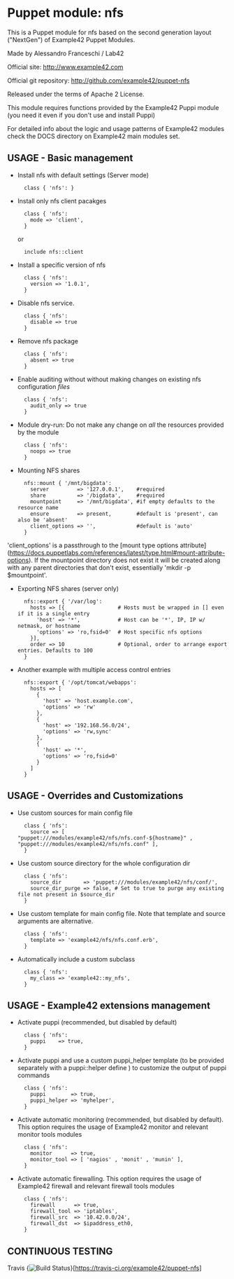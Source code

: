 # Puppet module: nfs

This is a Puppet module for nfs based on the second generation layout ("NextGen") of Example42 Puppet Modules.

Made by Alessandro Franceschi / Lab42

Official site: http://www.example42.com

Official git repository: http://github.com/example42/puppet-nfs

Released under the terms of Apache 2 License.

This module requires functions provided by the Example42 Puppi module (you need it even if you don't use and install Puppi)

For detailed info about the logic and usage patterns of Example42 modules check the DOCS directory on Example42 main modules set.


## USAGE - Basic management

* Install nfs with default settings (Server mode)

        class { 'nfs': }

* Install only nfs client pacakges

        class { 'nfs':
          mode => 'client',
        }

  or 

        include nfs::client

* Install a specific version of nfs

        class { 'nfs':
          version => '1.0.1',
        }

* Disable nfs service.

        class { 'nfs':
          disable => true
        }

* Remove nfs package

        class { 'nfs':
          absent => true
        }

* Enable auditing without without making changes on existing nfs configuration *files*

        class { 'nfs':
          audit_only => true
        }

* Module dry-run: Do not make any change on *all* the resources provided by the module

        class { 'nfs':
          noops => true
        }

* Mounting NFS shares

        nfs::mount { '/mnt/bigdata':
          server         => '127.0.0.1',    #required
          share          => '/bigdata',     #required
          mountpoint     => '/mnt/bigdata', #if empty defaults to the resource name
          ensure         => present,        #default is 'present', can also be 'absent'
          client_options => '',             #default is 'auto'
        }

'client_options' is a passthrough to the [mount type options attribute] (https://docs.puppetlabs.com/references/latest/type.html#mount-attribute-options).
If the mountpoint directory does not exist it will be created along with any parent directories that don't exist, essentially 'mkdir -p $mountpoint'.

* Exporting NFS shares (server only)

        nfs::export { '/var/log':
          hosts => [{                 # Hosts must be wrapped in [] even if it is a single entry
            'host' => '*',            # Host can be '*', IP, IP w/ netmask, or hostname
            'options' => 'ro,fsid=0'  # Host specific nfs options
          }],
          order => 10                 # Optional, order to arrange export entries. Defaults to 100
        }

* Another example with multiple access control entries

        nfs::export { '/opt/tomcat/webapps':
          hosts => [
            {
              'host' => 'host.example.com',
              'options' => 'rw'
            },
            {
              'host' => '192.168.56.0/24',
              'options' => 'rw,sync'
            },
            {
              'host' => '*',
              'options' => 'ro,fsid=0'
            }
          ]
        }

## USAGE - Overrides and Customizations
* Use custom sources for main config file 

        class { 'nfs':
          source => [ "puppet:///modules/example42/nfs/nfs.conf-${hostname}" , "puppet:///modules/example42/nfs/nfs.conf" ], 
        }


* Use custom source directory for the whole configuration dir

        class { 'nfs':
          source_dir       => 'puppet:///modules/example42/nfs/conf/',
          source_dir_purge => false, # Set to true to purge any existing file not present in $source_dir
        }

* Use custom template for main config file. Note that template and source arguments are alternative. 

        class { 'nfs':
          template => 'example42/nfs/nfs.conf.erb',
        }

* Automatically include a custom subclass

        class { 'nfs':
          my_class => 'example42::my_nfs',
        }


## USAGE - Example42 extensions management 
* Activate puppi (recommended, but disabled by default)

        class { 'nfs':
          puppi    => true,
        }

* Activate puppi and use a custom puppi_helper template (to be provided separately with a puppi::helper define ) to customize the output of puppi commands 

        class { 'nfs':
          puppi        => true,
          puppi_helper => 'myhelper', 
        }

* Activate automatic monitoring (recommended, but disabled by default). This option requires the usage of Example42 monitor and relevant monitor tools modules

        class { 'nfs':
          monitor      => true,
          monitor_tool => [ 'nagios' , 'monit' , 'munin' ],
        }

* Activate automatic firewalling. This option requires the usage of Example42 firewall and relevant firewall tools modules

        class { 'nfs':       
          firewall      => true,
          firewall_tool => 'iptables',
          firewall_src  => '10.42.0.0/24',
          firewall_dst  => $ipaddress_eth0,
        }


## CONTINUOUS TESTING

Travis {<img src="https://travis-ci.org/example42/puppet-nfs.png?branch=master" alt="Build Status" />}[https://travis-ci.org/example42/puppet-nfs]
